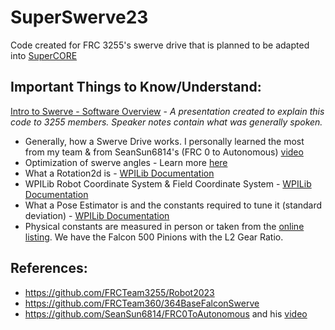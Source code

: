 # SuperSwerve23
Code created for FRC 3255's swerve drive that is planned to be adapted into [SuperCORE](https://github.com/FRCTeam3255/SuperCORE) 

## Important Things to Know/Understand:
[Intro to Swerve - Software Overview](https://docs.google.com/presentation/d/1TPgX1LmMHTN7iIq1K4172TEAYrTftHnFnPqoAa06ExA/edit?usp=sharing) - *A presentation created to explain this code to 3255 members. Speaker notes contain what was generally spoken.*
- Generally, how a Swerve Drive works. I personally learned the most from my team & from SeanSun6814's (FRC 0 to Autonomous) [video](https://www.youtube.com/watch?v=0Xi9yb1IMyA)
- Optimization of swerve angles - Learn more [here](https://youtu.be/0Xi9yb1IMyA?t=226)
- What a Rotation2d is - [WPILib Documentation](https://docs.wpilib.org/en/stable/docs/software/advanced-controls/geometry/pose.html#rotation)
- WPILib Robot Coordinate System & Field Coordinate System - [WPILib Documentation](https://docs.wpilib.org/en/stable/docs/software/advanced-controls/geometry/coordinate-systems.html#robot-coordinate-system)
- What a Pose Estimator is and the constants required to tune it (standard deviation) - [WPILib Documentation](https://docs.wpilib.org/en/stable/docs/software/advanced-controls/state-space/state-space-pose-estimators.html#pose-estimators)
- Physical constants are measured in person or taken from the [online listing](https://www.swervedrivespecialties.com/products/mk4i-swerve-module). We have the Falcon 500 Pinions with the L2 Gear Ratio.

## References:
- https://github.com/FRCTeam3255/Robot2023
- https://github.com/FRCTeam360/364BaseFalconSwerve
- https://github.com/SeanSun6814/FRC0ToAutonomous and his [video](https://www.youtube.com/watch?v=0Xi9yb1IMyA)
